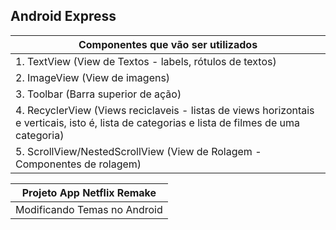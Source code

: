 ## Android Express      

| Componentes que vão ser utilizados |
| ----------------------------- |
| 1. TextView (View de Textos - labels, rótulos de textos) |
| 2. ImageView (View de imagens) |
| 3. Toolbar (Barra superior de ação) |
| 4. RecyclerView (Views reciclaveis - listas de views horizontais e verticais, isto é, lista de categorias e lista de filmes de uma categoria) |
| 5. ScrollView/NestedScrollView (View de Rolagem - Componentes de rolagem) |

| Projeto App Netflix Remake |
| ----------------------------- |
| Modificando Temas no Android |